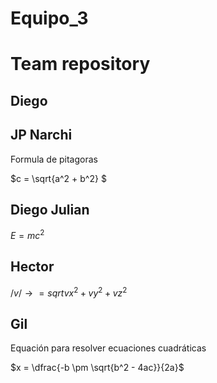 # Equipo_3

# Team repository

## Diego

## JP Narchi
Formula de pitagoras

$c = \sqrt{a^2 + b^2} $
## Diego Julian

$E = mc^2$

## Hector 
$/ v /→ = sqrt{vx^2 + vy^2 + vz^2}$
## Gil

Equación para resolver ecuaciones cuadráticas

$x = \dfrac{-b \pm \sqrt{b^2 - 4ac}}{2a}$
